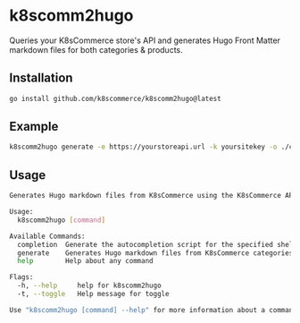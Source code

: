 # k8scomm2hugo

Queries your K8sCommerce store's API and generates Hugo Front Matter markdown files for both categories & products.

## Installation

```bash
go install github.com/k8scommerce/k8scomm2hugo@latest
```

## Example

```bash
k8scomm2hugo generate -e https://yourstoreapi.url -k yoursitekey -o ./content -p products -c categories
```

## Usage

```bash
Generates Hugo markdown files from K8sCommerce using the K8sCommerce API for category & product generation.

Usage:
  k8scomm2hugo [command]

Available Commands:
  completion  Generate the autocompletion script for the specified shell
  generate    Generates Hugo markdown files from K8sCommerce categories & products
  help        Help about any command

Flags:
  -h, --help     help for k8scomm2hugo
  -t, --toggle   Help message for toggle

Use "k8scomm2hugo [command] --help" for more information about a command.
```
